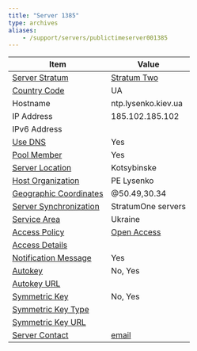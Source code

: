 ```yaml
---
title: "Server 1385"
type: archives
aliases:
    - /support/servers/publictimeserver001385
---
```


| Item | Value |
| ----- | ----- |
| [Server Stratum](/support/servers/serverstratum) | [Stratum Two](/support/servers/stratumtwotimeservers) |
| [Country Code](/support/servers/countrycode) | UA |
| Hostname |  ntp.lysenko.kiev.ua  |
| IP Address |  185.102.185.102  |
| IPv6 Address | |
| [Use DNS](/support/servers/usedns) | Yes |
| [Pool Member](/support/servers/poolmember) | Yes |
| [Server Location](/support/servers/serverlocation) |  Kotsybinske |
| [Host Organization](/support/servers/hostorganization) |  PE Lysenko |
| [ Geographic Coordinates](/support/servers/geographiccoordinates) |  @50.49,30.34  |
| [Server Synchronization](/support/servers/serversynchronization) |  StratumOne servers |
| [Service Area](/support/servers/servicearea) | Ukraine |
| [Access Policy](/support/servers/accesspolicy) | [Open Access](/support/servers/openaccess) |
| [Access Details](/support/servers/accessdetails) |  |
| [Notification Message](/support/servers/notificationmessage) | Yes |
| [Autokey](/support/servers/autokey) |  No, Yes  |
| [Autokey URL](/support/servers/autokeyurl) | |
| [Symmetric Key](/support/servers/symmetrickey) |  No, Yes |
| [Symmetric Key Type](/support/servers/symmetrickeytype) | |
| [Symmetric Key URL](/support/servers/symmetrickeyurl) | |
| [Server Contact](/support/servers/servercontact) | [email](mailto:sergey.lysenko@gmail.com) |